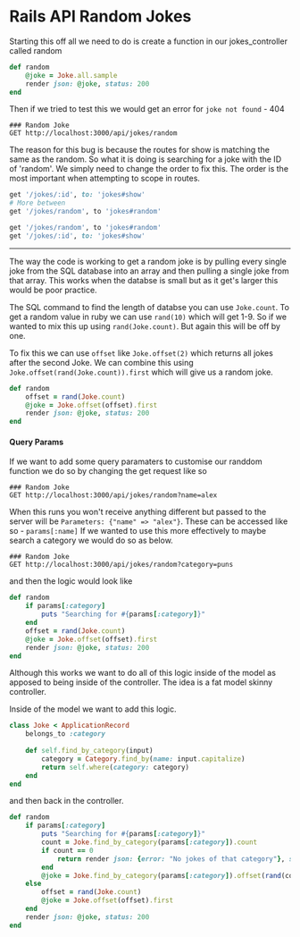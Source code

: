#  Rails API Random Jokes

Starting this off all we need to do is create a function in our jokes_controller called random

```ruby
def random
    @joke = Joke.all.sample
    render json: @joke, status: 200
end
```

Then if we tried to test this we would get an error for `joke not found` - 404

```
### Random Joke
GET http://localhost:3000/api/jokes/random
```

The reason for this bug is because the routes for show is matching the same as the random. So what it is doing is searching for a joke with the ID of 'random'. We simply need to change the order to fix this. The order is the most important when attempting to scope in routes.

```ruby
get '/jokes/:id', to: 'jokes#show'
# More between
get '/jokes/random', to 'jokes#random'
```

```ruby
get '/jokes/random', to 'jokes#random'
get '/jokes/:id', to: 'jokes#show'
```

---

The way the code is working to get a random joke is by pulling every single joke from the SQL database into an array and then pulling a single joke from that array. This works when the databse is small but as it get's larger this would be poor practice.

The SQL command to find the length of databse you can use `Joke.count`. To get a random value in ruby we can use `rand(10)` which will get 1-9. So if we wanted to mix this up using `rand(Joke.count)`. But again this will be off by one. 

To fix this we can use `offset` like `Joke.offset(2)` which returns all jokes after the second Joke. We can combine this using `Joke.offset(rand(Joke.count)).first` which will give us a random joke.

```ruby
def random
    offset = rand(Joke.count)
    @joke = Joke.offset(offset).first
    render json: @joke, status: 200
end
```

#### Query Params

If we want to add some query paramaters to customise our randdom function we do so by changing the get request like so

```
### Random Joke
GET http://localhost:3000/api/jokes/random?name=alex
```

When this runs you won't receive anything different but passed to the server will be `Parameters: {"name" => "alex"}`. These can be accessed like so -  `params[:name]` If we wanted to use this more effectively to maybe search a category we would do so as below.

```
### Random Joke
GET http://localhost:3000/api/jokes/random?category=puns
```

and then the logic would look like

```ruby
def random
    if params[:category]
        puts "Searching for #{params[:category]}"
    end
    offset = rand(Joke.count)
    @joke = Joke.offset(offset).first
    render json: @joke, status: 200
end
```

Although this works we want to do all of this logic inside of the model as apposed to being inside of the controller. The idea is a fat model skinny controller.

Inside of the model we want to add this logic.

```ruby
class Joke < ApplicationRecord 
    belongs_to :category
    
    def self.find_by_category(input)
        category = Category.find_by(name: input.capitalize)
        return self.where(category: category)
    end
end
```

and then back in the controller.

```ruby
def random
    if params[:category]
        puts "Searching for #{params[:category]}"
        count = Joke.find_by_category(params[:category]).count
        if count == 0
            return render json: {error: "No jokes of that category"}, status: 404
        end
        @joke = Joke.find_by_category(params[:category]).offset(rand(count)).first
    else
    	offset = rand(Joke.count)
    	@joke = Joke.offset(offset).first
    end
    render json: @joke, status: 200
end
```



